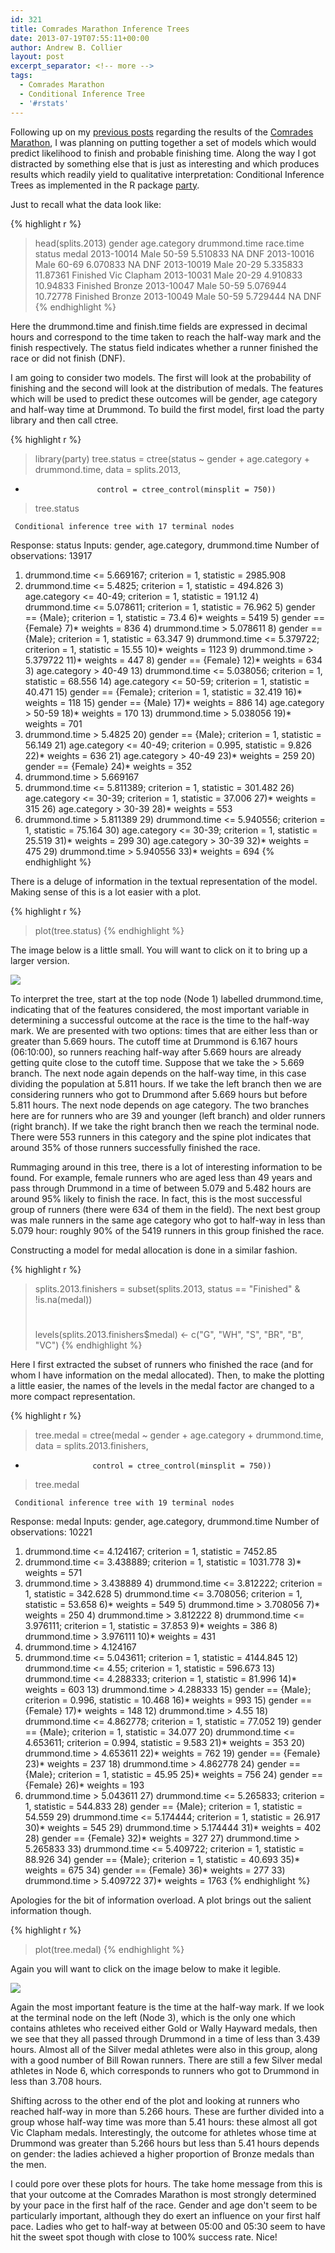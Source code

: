 ```yaml
---
id: 321
title: Comrades Marathon Inference Trees
date: 2013-07-19T07:55:11+00:00
author: Andrew B. Collier
layout: post
excerpt_separator: <!-- more -->
tags:
  - Comrades Marathon
  - Conditional Inference Tree
  - '#rstats'
---
```

Following up on my [previous posts](http://www.exegetic.biz/blog/tag/comrades-marathon/)&nbsp;regarding the results of the [Comrades Marathon](http://www.comrades.com/), I was planning on putting together a set of models which would predict likelihood to finish and probable finishing time. Along the way I got distracted by something else that is just as interesting and which produces results which readily yield to qualitative interpretation: Conditional Inference Trees as implemented in the R package [party](http://www.inside-r.org/packages/cran/party/docs/ctree).

Just to recall what the data look like:

{% highlight r %}
> head(splits.2013)
           gender age.category drummond.time race.time   status       medal
2013-10014   Male        50-59      5.510833        NA      DNF        <NA>
2013-10016   Male        60-69      6.070833        NA      DNF        <NA>
2013-10019   Male        20-29      5.335833  11.87361 Finished Vic Clapham
2013-10031   Male        20-29      4.910833  10.94833 Finished      Bronze
2013-10047   Male        50-59      5.076944  10.72778 Finished      Bronze
2013-10049   Male        50-59      5.729444        NA      DNF        <NA>
{% endhighlight %}

Here the drummond.time and finish.time fields are expressed in decimal hours and correspond to the time taken to reach the half-way mark and the finish respectively. The status field indicates whether a runner finished the race or did not finish (DNF).

I am going to consider two models. The first will look at the probability of finishing and the second will look at the distribution of medals. The features which will be used to predict these outcomes will be gender, age category and half-way time at Drummond. To build the first model, first load the party library and then call ctree.

{% highlight r %}
> library(party)
> tree.status = ctree(status ~ gender + age.category + drummond.time, data = splits.2013,
+                     control = ctree_control(minsplit = 750))
> tree.status

	 Conditional inference tree with 17 terminal nodes

Response:  status 
Inputs:  gender, age.category, drummond.time 
Number of observations:  13917 

1) drummond.time <= 5.669167; criterion = 1, statistic = 2985.908
  2) drummond.time <= 5.4825; criterion = 1, statistic = 494.826
    3) age.category <= 40-49; criterion = 1, statistic = 191.12
      4) drummond.time <= 5.078611; criterion = 1, statistic = 76.962
        5) gender == {Male}; criterion = 1, statistic = 73.4
          6)*  weights = 5419 
        5) gender == {Female}
          7)*  weights = 836 
      4) drummond.time > 5.078611
        8) gender == {Male}; criterion = 1, statistic = 63.347
          9) drummond.time <= 5.379722; criterion = 1, statistic = 15.55
            10)*  weights = 1123 
          9) drummond.time > 5.379722
            11)*  weights = 447 
        8) gender == {Female}
          12)*  weights = 634 
    3) age.category > 40-49
      13) drummond.time <= 5.038056; criterion = 1, statistic = 68.556
        14) age.category <= 50-59; criterion = 1, statistic = 40.471
          15) gender == {Female}; criterion = 1, statistic = 32.419
            16)*  weights = 118 
          15) gender == {Male}
            17)*  weights = 886 
        14) age.category > 50-59
          18)*  weights = 170 
      13) drummond.time > 5.038056
        19)*  weights = 701 
  2) drummond.time > 5.4825
    20) gender == {Male}; criterion = 1, statistic = 56.149
      21) age.category <= 40-49; criterion = 0.995, statistic = 9.826
        22)*  weights = 636 
      21) age.category > 40-49
        23)*  weights = 259 
    20) gender == {Female}
      24)*  weights = 352 
1) drummond.time > 5.669167
  25) drummond.time <= 5.811389; criterion = 1, statistic = 301.482
    26) age.category <= 30-39; criterion = 1, statistic = 37.006
      27)*  weights = 315 
    26) age.category > 30-39
      28)*  weights = 553 
  25) drummond.time > 5.811389
    29) drummond.time <= 5.940556; criterion = 1, statistic = 75.164
      30) age.category <= 30-39; criterion = 1, statistic = 25.519
        31)*  weights = 299 
      30) age.category > 30-39
        32)*  weights = 475 
    29) drummond.time > 5.940556
      33)*  weights = 694 
{% endhighlight %}

There is a deluge of information in the textual representation of the model. Making sense of this is a lot easier with a plot.

{% highlight r %}
> plot(tree.status)
{% endhighlight %}

The image below is a little small. You will want to click on it to bring up a larger version.

<img src="{{ site.baseurl }}/static/img/2013/07/ctree-status-2013.png">

To interpret the tree, start at the top node (Node 1) labelled drummond.time, indicating that of the features considered, the most important variable in determining a successful outcome at the race is the time to the half-way mark. We are presented with two options: times that are either less than or greater than 5.669 hours. The cutoff time at Drummond is 6.167 hours (06:10:00), so runners reaching half-way after 5.669 hours are already getting quite close to the cutoff time. Suppose that we take the > 5.669 branch. The next node again depends on the half-way time, in this case dividing the population at 5.811 hours. If we take the left branch then we are considering runners who got to Drummond after 5.669 hours but before 5.811 hours. The next node depends on age category. The two branches here are for runners who are 39 and younger (left branch) and older runners (right branch). If we take the right branch then we reach the terminal node. There were 553 runners in this category and the spine plot indicates that around 35% of those runners successfully finished the race.

Rummaging around in this tree, there is a lot of interesting information to be found. For example, female runners who are aged less than 49 years and pass through Drummond in a time of between 5.079 and 5.482 hours are around 95% likely to finish the race. In fact, this is the most successful group of runners (there were 634 of them in the field). The next best group was male runners in the same age category who got to half-way in less than 5.079 hour: roughly 90% of the 5419 runners in this group finished the race.

Constructing a model for medal allocation is done in a similar fashion.

{% highlight r %}
> splits.2013.finishers = subset(splits.2013, status == "Finished" & !is.na(medal))
> #
> levels(splits.2013.finishers$medal) <- c("G", "WH", "S", "BR", "B", "VC")
{% endhighlight %}

Here I first extracted the subset of runners who finished the race (and for whom I have information on the medal allocated). Then, to make the plotting a little easier, the names of the levels in the medal factor are changed to a more compact representation.

{% highlight r %}
> tree.medal = ctree(medal ~ gender + age.category + drummond.time, data = splits.2013.finishers,
+                    control = ctree_control(minsplit = 750))
> tree.medal

	 Conditional inference tree with 19 terminal nodes

Response:  medal 
Inputs:  gender, age.category, drummond.time 
Number of observations:  10221 

1) drummond.time <= 4.124167; criterion = 1, statistic = 7452.85
  2) drummond.time <= 3.438889; criterion = 1, statistic = 1031.778
    3)*  weights = 571 
  2) drummond.time > 3.438889
    4) drummond.time <= 3.812222; criterion = 1, statistic = 342.628
      5) drummond.time <= 3.708056; criterion = 1, statistic = 53.658
        6)*  weights = 549 
      5) drummond.time > 3.708056
        7)*  weights = 250 
    4) drummond.time > 3.812222
      8) drummond.time <= 3.976111; criterion = 1, statistic = 37.853
        9)*  weights = 386 
      8) drummond.time > 3.976111
        10)*  weights = 431 
1) drummond.time > 4.124167
  11) drummond.time <= 5.043611; criterion = 1, statistic = 4144.845
    12) drummond.time <= 4.55; criterion = 1, statistic = 596.673
      13) drummond.time <= 4.288333; criterion = 1, statistic = 81.996
        14)*  weights = 603 
      13) drummond.time > 4.288333
        15) gender == {Male}; criterion = 0.996, statistic = 10.468
          16)*  weights = 993 
        15) gender == {Female}
          17)*  weights = 148 
    12) drummond.time > 4.55
      18) drummond.time <= 4.862778; criterion = 1, statistic = 77.052
        19) gender == {Male}; criterion = 1, statistic = 34.077
          20) drummond.time <= 4.653611; criterion = 0.994, statistic = 9.583
            21)*  weights = 353 
          20) drummond.time > 4.653611
            22)*  weights = 762 
        19) gender == {Female}
          23)*  weights = 237 
      18) drummond.time > 4.862778
        24) gender == {Male}; criterion = 1, statistic = 45.95
          25)*  weights = 756 
        24) gender == {Female}
          26)*  weights = 193 
  11) drummond.time > 5.043611
    27) drummond.time <= 5.265833; criterion = 1, statistic = 544.833
      28) gender == {Male}; criterion = 1, statistic = 54.559
        29) drummond.time <= 5.174444; criterion = 1, statistic = 26.917
          30)*  weights = 545 
        29) drummond.time > 5.174444
          31)*  weights = 402 
      28) gender == {Female}
        32)*  weights = 327 
    27) drummond.time > 5.265833
      33) drummond.time <= 5.409722; criterion = 1, statistic = 88.926
        34) gender == {Male}; criterion = 1, statistic = 40.693
          35)*  weights = 675 
        34) gender == {Female}
          36)*  weights = 277 
      33) drummond.time > 5.409722
        37)*  weights = 1763 
{% endhighlight %}

Apologies for the bit of information overload. A plot brings out the salient information though.

{% highlight r %}
> plot(tree.medal)
{% endhighlight %}

Again you will want to click on the image below to make it legible.

<img src="{{ site.baseurl }}/static/img/2013/07/ctree-medal-2013.png">

Again the most important feature is the time at the half-way mark. If we look at the terminal node on the left (Node 3), which is the only one which contains athletes who received either Gold or Wally Hayward medals, then we see that they all passed through Drummond in a time of less than 3.439 hours. Almost all of the Silver medal athletes were also in this group, along with a good number of Bill Rowan runners. There are still a few Silver medal athletes in Node 6, which corresponds to runners who got to Drummond in less than 3.708 hours.

Shifting across to the other end of the plot and looking at runners who reached half-way in more than 5.266 hours. These are further divided into a group whose half-way time was more than 5.41 hours: these almost all got Vic Clapham medals. Interestingly, the outcome for athletes whose time at Drummond was greater than 5.266 hours but less than 5.41 hours depends on gender: the ladies achieved a higher proportion of Bronze medals than the men.

I could pore over these plots for hours. The take home message from this is that your outcome at the Comrades Marathon is most strongly determined by your pace in the first half of the race. Gender and age don't seem to be particularly important, although they do exert an influence on your first half pace. Ladies who get to half-way at between 05:00 and 05:30 seem to have hit the sweet spot though with close to 100% success rate. Nice!

